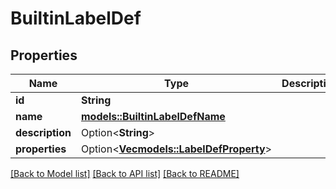 # BuiltinLabelDef

## Properties

Name | Type | Description | Notes
------------ | ------------- | ------------- | -------------
**id** | **String** |  | 
**name** | [**models::BuiltinLabelDefName**](BuiltinLabelDefName.md) |  | 
**description** | Option<**String**> |  | [optional]
**properties** | Option<[**Vec<models::LabelDefProperty>**](LabelDefProperty.md)> |  | [optional]

[[Back to Model list]](../README.md#documentation-for-models) [[Back to API list]](../README.md#documentation-for-api-endpoints) [[Back to README]](../README.md)


